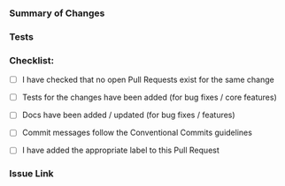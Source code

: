 <!--
Thank you for contributing a pull request! Here are a few tips to help you. Please complete 
-->

<!--/\/\/\/\/\/\/\/\/\/\/\/\/\/\/\-->
<!-- These sections are required. -->
<!--\/\/\/\/\/\/\/\/\/\/\/\/\/\/\/-->


### Summary of Changes
<!--
A description of what this pull request does, why it's required, or what problem it solves.
-->


### Tests
<!--Include QA test steps (if applicable and if not already added to the GH issue) that our reviewers should follow
to validate the change.
-->


### Checklist:
<!--
Change [ ] to [X] as you verify each step.
-->
- [ ] I have checked that no open Pull Requests exist for the same change
- [ ] Tests for the changes have been added (for bug fixes / core features)
- [ ] Docs have been added / updated (for bug fixes / features)
- [ ] Commit messages follow the Conventional Commits guidelines
- [ ] I have added the appropriate label to this Pull Request


<!--/\/\/\/\/\/\/\/\/\/\/\/\/\/\/\/\/\/\/\/\/\/\/\/\/\/\/\-->
<!-- These sections can be removed if not needed/relevant.-->
<!--\/\/\/\/\/\/\/\/\/\/\/\/\/\/\/\/\/\/\/\/\/\/\/\/\/\/\/-->


### Issue Link
<!--
If applicable, please include issue link.
-->
